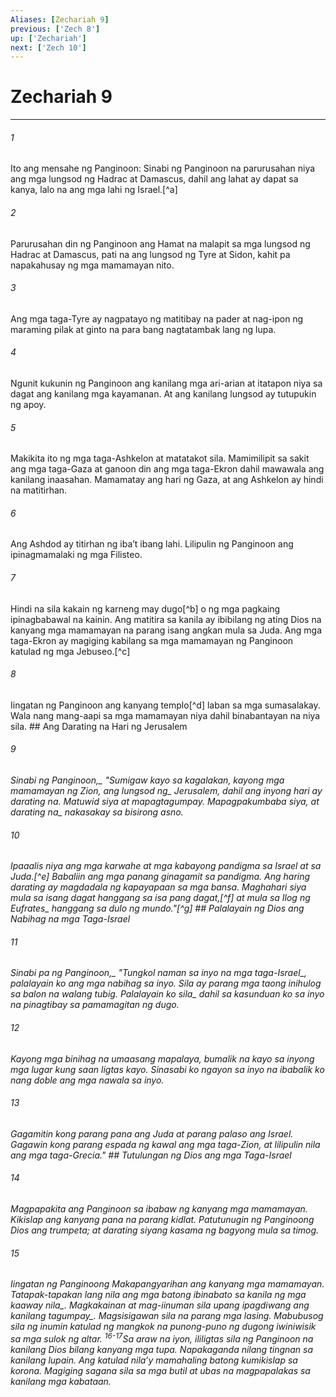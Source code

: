 ```yaml
---
Aliases: [Zechariah 9]
previous: ['Zech 8']
up: ['Zechariah']
next: ['Zech 10']
---
```

# Zechariah 9

***






















###### 1 










Ito ang mensahe ng Panginoon: Sinabi ng Panginoon na parurusahan niya ang mga lungsod ng Hadrac at Damascus, dahil ang lahat ay dapat sa kanya, lalo na ang mga lahi ng Israel.[^a] 





















###### 2 










Parurusahan din ng Panginoon ang Hamat na malapit sa mga lungsod ng Hadrac at Damascus, pati na ang lungsod ng Tyre at Sidon, kahit pa napakahusay ng mga mamamayan nito. 





















###### 3 










Ang mga taga-Tyre ay nagpatayo ng matitibay na pader at nag-ipon ng maraming pilak at ginto na para bang nagtatambak lang ng lupa. 





















###### 4 










Ngunit kukunin ng Panginoon ang kanilang mga ari-arian at itatapon niya sa dagat ang kanilang mga kayamanan. At ang kanilang lungsod ay tutupukin ng apoy. 





















###### 5 










Makikita ito ng mga taga-Ashkelon at matatakot sila. Mamimilipit sa sakit ang mga taga-Gaza at ganoon din ang mga taga-Ekron dahil mawawala ang kanilang inaasahan. Mamamatay ang hari ng Gaza, at ang Ashkelon ay hindi na matitirhan. 





















###### 6 










Ang Ashdod ay titirhan ng ibaʼt ibang lahi. Lilipulin ng Panginoon ang ipinagmamalaki ng mga Filisteo. 





















###### 7 










Hindi na sila kakain ng karneng may dugo[^b] o ng mga pagkaing ipinagbabawal na kainin. Ang matitira sa kanila ay ibibilang ng ating Dios na kanyang mga mamamayan na parang isang angkan mula sa Juda. Ang mga taga-Ekron ay magiging kabilang sa mga mamamayan ng Panginoon katulad ng mga Jebuseo.[^c] 





















###### 8 










Iingatan ng Panginoon ang kanyang templo[^d] laban sa mga sumasalakay. Wala nang mang-aapi sa mga mamamayan niya dahil binabantayan na niya sila. ## Ang Darating na Hari ng Jerusalem 





















###### 9 










<i class="trans-change">Sinabi ng Panginoon,_ "Sumigaw kayo sa kagalakan, kayong mga mamamayan ng Zion, ang <i class="trans-change">lungsod ng_ Jerusalem, dahil ang inyong hari ay darating na. Matuwid siya at mapagtagumpay. Mapagpakumbaba siya, at <i class="trans-change">darating na_ nakasakay sa bisirong asno. 





















###### 10 










Ipaaalis niya ang mga karwahe at mga kabayong pandigma sa Israel at sa Juda.[^e] Babaliin ang mga panang ginagamit sa pandigma. Ang haring darating ay magdadala ng kapayapaan sa mga bansa. Maghahari siya mula sa isang dagat hanggang sa isa pang dagat,[^f] at mula sa Ilog <i class="trans-change">ng Eufrates_ hanggang sa dulo ng mundo."[^g] ## Palalayain ng Dios ang Nabihag na mga Taga-Israel 





















###### 11 










<i class="trans-change">Sinabi pa ng Panginoon,_ "Tungkol naman sa inyo <i class="trans-change">na mga taga-Israel_, palalayain ko ang mga nabihag sa inyo. Sila ay parang mga taong inihulog sa balon na walang tubig. <i class="trans-change">Palalayain ko sila_ dahil sa kasunduan ko sa inyo na pinagtibay sa pamamagitan ng dugo. 





















###### 12 










Kayong mga binihag na umaasang mapalaya, bumalik na kayo sa inyong mga lugar kung saan ligtas kayo. Sinasabi ko ngayon sa inyo na ibabalik ko nang doble ang mga nawala sa inyo. 





















###### 13 










Gagamitin kong parang pana ang Juda at parang palaso ang Israel. Gagawin kong parang espada ng kawal ang mga taga-Zion, at lilipulin nila ang mga taga-Grecia." ## Tutulungan ng Dios ang mga Taga-Israel 





















###### 14 










Magpapakita ang Panginoon sa ibabaw ng kanyang mga mamamayan. Kikislap ang kanyang pana na parang kidlat. Patutunugin ng Panginoong Dios ang trumpeta; at darating siyang kasama ng bagyong mula sa timog. 





















###### 15 










Iingatan ng Panginoong Makapangyarihan ang kanyang mga mamamayan. Tatapak-tapakan lang nila ang mga batong ibinabato sa kanila <i class="trans-change">ng mga kaaway nila_. Magkakainan at mag-iinuman sila <i class="trans-change">upang ipagdiwang ang kanilang tagumpay_. Magsisigawan sila na parang mga lasing. Mabubusog sila ng inumin katulad ng mangkok na punong-puno ng dugong iwiniwisik sa mga sulok ng altar. <sup class="versenum">16-17</sup>Sa araw na iyon, ililigtas sila ng Panginoon na kanilang Dios bilang kanyang mga tupa. Napakaganda nilang tingnan sa kanilang lupain. Ang katulad nilaʼy mamahaling batong kumikislap sa korona. Magiging sagana sila sa mga butil at ubas na magpapalakas sa kanilang mga kabataan.
